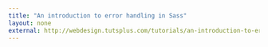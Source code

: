 ```yaml
---
title: "An introduction to error handling in Sass"
layout: none
external: http://webdesign.tutsplus.com/tutorials/an-introduction-to-error-handling-in-sass--cms-19996
---
```

